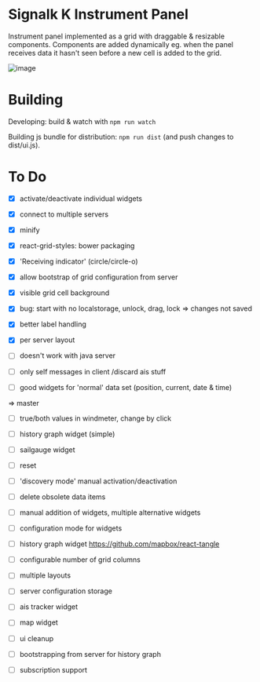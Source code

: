 Signalk K Instrument Panel
===============

Instrument panel implemented as a grid with draggable &amp; resizable components. Components are added dynamically eg. when the panel receives data it hasn't seen before a new cell is added to the grid.

![image](https://cloud.githubusercontent.com/assets/1049678/5593080/9657b632-91fc-11e4-9585-53e90c101149.png)


Building
================
Developing: build & watch with `npm run watch`

Building js bundle for distribution: `npm run dist` (and push changes to dist/ui.js).


To Do
=================
- [x] activate/deactivate individual widgets
- [x] connect to multiple servers
- [X] minify 
- [x] react-grid-styles: bower packaging  
- [x] 'Receiving indicator' (circle/circle-o)
- [X] allow bootstrap of grid configuration from server
- [x] visible grid cell background
- [x] bug: start with no localstorage, unlock, drag, lock => changes not saved
- [x] better label handling
- [x] per server layout

- [ ] doesn't work with java server
- [ ] only self messages in client /discard ais stuff
- [ ] good widgets for 'normal' data set (position, current, date & time)

=> master

- [ ] true/both values in windmeter, change by click
- [ ] history graph widget (simple)

- [ ] sailgauge widget

- [ ] reset

- [ ] 'discovery mode' manual activation/deactivation
- [ ] delete obsolete data items
- [ ] manual addition of widgets, multiple alternative widgets
- [ ] configuration mode for widgets
- [ ] history graph widget https://github.com/mapbox/react-tangle
- [ ] configurable number of grid columns
- [ ] multiple layouts
- [ ] server configuration storage
- [ ] ais tracker widget
- [ ] map widget
- [ ] ui cleanup
- [ ] bootstrapping from server for history graph

- [ ] subscription support
